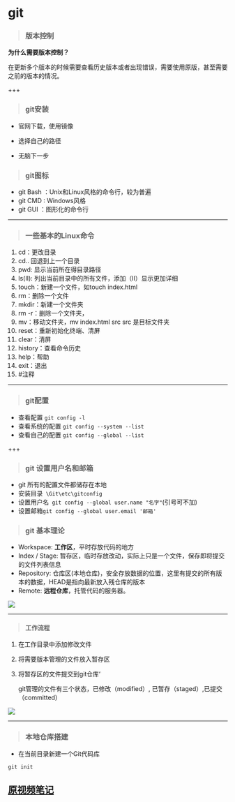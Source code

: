 # git

> ### 版本控制

**为什么需要版本控制？**

在更新多个版本的时候需要查看历史版本或者出现错误，需要使用原版，甚至需要之前的版本的情况。

+++

> ### git安装

* 官网下载，使用镜像

* 选择自己的路径

* 无脑下一步

> ### git图标

* git Bash ：Unix和Linux风格的命令行，较为普遍
* git CMD : Windows风格
* git GUI ：图形化的命令行

***

> ### 一些基本的Linux命令

1. cd：更改目录
2. cd..  回退到上一个目录
3. pwd:   显示当前所在得目录路径
4. ls(II):   列出当前目录中的所有文件，添加（II）显示更加详细
5. touch：新建一个文件，如touch index.html
6. rm：删除一个文件
7. mkdir：新建一个文件夹
8. rm -r：删除一个文件夹，
9. mv：移动文件夹，mv index.html src  src 是目标文件夹
10. reset：重新初始化终端、清屏
11. clear：清屏
12. history：查看命令历史
13. help：帮助
14. exit：退出
15. #注释

****

> ### git配置

* 查看配置  ``` git config -l ```
* 查看系统的配置 ``` git config --system --list ```
* 查看自己的配置 ``` git config --global --list ```

+++

> ### git 设置用户名和邮箱

* git 所有的配置文件都储存在本地
* 安装目录``` \Git\etc\gitconfig```
* 设置用户名``` git config --global user.name "名字"```(引号可不加)
* 设置邮箱```git config --global user.email '邮箱'```



> ### git 基本理论

* Workspace:  **工作区**，平时存放代码的地方
* Index / Stage: 暂存区，临时存放改动，实际上只是一个文件，保存即将提交的文件列表信息
* Repository: 仓库区(本地仓库)，安全存放数据的位置，这里有提交的所有版本的数据，HEAD是指向最新放入残仓库的版本
* Remote:   **远程仓库**，托管代码的服务器。

![](D:\Code\img\640.png)

****



> #### 工作流程

1. 在工作目录中添加修改文件

2. 将需要版本管理的文件放入暂存区

3. 将暂存区的文件提交到git仓库‘

   git管理的文件有三个状态，已修改（modified）, 已暂存（staged）,已提交（committed）

![](D:\Code\img\6402.jpg)

***

> ### 本地仓库搭建

*  在当前目录新建一个Git代码库

  ``` git init ```





## [原视频笔记](https://mp.weixin.qq.com/s/Bf7uVhGiu47uOELjmC5uXQ)
